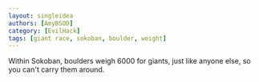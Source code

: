 ```yaml
---
layout: singleidea
authors: [AmyBSOD]
category: [EvilHack]
tags: [giant race, sokoban, boulder, weight]
---
```

Within Sokoban, boulders weigh 6000 for giants, just like anyone else, so you can't carry them around.
